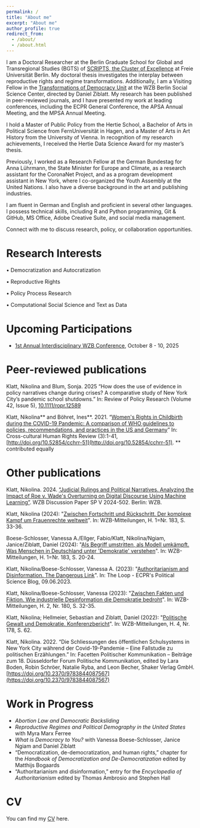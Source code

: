 ```yaml
---
permalink: /
title: "About me"
excerpt: "About me"
author_profile: true
redirect_from: 
  - /about/
  - /about.html
---
```


I am a Doctoral Researcher at the Berlin Graduate School for Global and Transregional Studies (BGTS) of [SCRIPTS, the Cluster of Excellence](https://www.scripts-berlin.eu/index.html) at Freie Universität Berlin. My doctoral thesis investigates the interplay between reproductive rights and regime transformations. Additionally, I am a Visiting Fellow in the [Transformations of Democracy Unit](https://wzb.eu/en/research/dynamics-of-political-systems/transformations-of-democracy) at the WZB Berlin Social Science Center, directed by Daniel Ziblatt. My research has been published in peer-reviewed journals, and I have presented my work at leading conferences, including the ECPR General Conference, the APSA Annual Meeting, and the MPSA Annual Meeting.

I hold a Master of Public Policy from the Hertie School, a Bachelor of Arts in Political Science from FernUniversität in Hagen, and a Master of Arts in Art History from the University of Vienna. In recognition of my research achievements, I received the Hertie Data Science Award for my master’s thesis.

Previously, I worked as a Research Fellow at the German Bundestag for Anna Lührmann, the State Minister for Europe and Climate, as a research assistant for the CoronaNet Project, and as a program development assistant in New York, where I co-organized the Youth Assembly at the United Nations. I also have a diverse background in the art and publishing industries.

I am fluent in German and English and proficient in several other languages. I possess technical skills, including R and Python programming, Git & GitHub, MS Office, Adobe Creative Suite, and social media management.

Connect with me to discuss research, policy, or collaboration opportunities.

Research Interests
======
•	Democratization and Autocratization 

•	Reproductive Rights 

•	Policy Process Research

•	Computational Social Science and Text as Data 

Upcoming Participations
======

- [1st Annual Interdisciplinary WZB Conference](https://www.wzb.eu/en/events/1st-annual-interdisciplinary-wzb-conference), October 8 - 10, 2025 

Peer-reviewed publications
======

Klatt, Nikolina and Blum, Sonja. 2025 “How does the use of evidence in policy narratives change during crises? A comparative study of New York City’s pandemic school shutdowns.” In: Review of Policy Research (Volume 42, Issue 5), [10.1111/ropr.12589](https://doi.org/10.1111/ropr.12589) 

Klatt, Nikolina** and Böhret, Ines**. 2021. “[Women's Rights in Childbirth during the COVID-19 Pandemic: A comparison of WHO guidelines to policies, recommendations, and practices in the US and Germany](files/Klatt_Boehret_2021.pdf)” In: Cross-cultural Human Rights Review (3):1-41, [http://doi.org/10.52854/cchrr-51](http://doi.org/10.52854/cchrr-51).
** contributed equally 


Other publications
======

Klatt, Nikolina. 2024. [“Judicial Rulings and Political Narratives. Analyzing the Impact of Roe v. Wade's Overturning on Digital Discourse Using Machine Learning”](https://www.google.com/url?sa=t&source=web&rct=j&opi=89978449&url=https://bibliothek.wzb.eu/pdf/2024/v24-502.pdf&ved=2ahUKEwjAk-a8zYaLAxWE3QIHHYMpFz0QFnoECBIQAQ&usg=AOvVaw3U0xCqSv_gYkZBTFwqmRc-). WZB Discussion Paper SP V 2024-502. Berlin: WZB.

Klatt, Nikolina (2024): "[Zwischen Fortschritt und Rückschritt. Der komplexe Kampf um Frauenrechte weltweit](https://bibliothek.wzb.eu/artikel/2024/f-26070.pdf)". In: WZB-Mitteilungen, H. 1=Nr. 183, S. 33-36.

Boese-Schlosser, Vanessa A./Ellger, Fabio/Klatt, Nikolina/Ngiam, Janice/Ziblatt, Daniel (2024): "[Als Begriff umstritten, als Modell umkämpft. Was Menschen in Deutschland unter 'Demokratie' verstehen](https://bibliothek.wzb.eu/artikel/2024/f-26067.pdf)". In: WZB-Mitteilungen, H. 1=Nr. 183, S. 20-24.

Klatt, Nikolina/Boese-Schlosser, Vanessa A. (2023): "[Authoritarianism and Disinformation. The Dangerous Link](https://theloop.ecpr.eu/disinformation-in-autocratic-governance/)". In: The Loop - ECPR's Political Science Blog, 09.06.2023.

Klatt, Nikolina/Boese-Schlosser, Vanessa (2023): "[Zwischen Fakten und Fiktion. Wie industrielle Desinformation die Demokratie bedroht](https://bibliothek.wzb.eu/artikel/2023/f-25570.pdf)". In: WZB-Mitteilungen, H. 2, Nr. 180, S. 32-35.

Klatt, Nikolina; Hellmeier, Sebastian and Ziblatt, Daniel (2022): "[Politische Gewalt und Demokratie. Konferenzbericht](files/Klatt_Hellmeier_Ziblatt_2022.pdf)". In: WZB-Mitteilungen, H. 4, Nr. 178, S. 62.

Klatt, Nikolina. 2022. “Die Schliessungen des öffentlichen Schulsystems in New York City während der Covid-19-Pandemie – Eine Fallstudie zu politischen Erzählungen.” In: Facetten Politischer Kommunikation – Beiträge zum 18. Düsseldorfer Forum Politische Kommunikation, edited by Lara Boden, Robin Schröer, Natalie Ryba, and Leon Becher, Shaker Verlag GmbH. [https://doi.org/10.2370/9783844087567](https://doi.org/10.2370/9783844087567)


Work in Progress
======
- _Abortion Law and Democratic Backsliding_
- _Reproductive Regimes and Political Demography in the United States_ with Myra Marx Ferree
- _What is Democracy to You?_ with Vanessa Boese-Schlosser, Janice Ngiam and Daniel Ziblatt
- “Democratization, de-democratization, and human rights,” chapter for the _Handbook of Democratization and De-Democratization_ edited by Matthijs Bogaards
- “Authoritarianism and disinformation,” entry for the _Encyclopedia of Authoritarianism_ edited by Thomas Ambrosio and Stephen Hall 

CV
======

You can find my [CV](files/CV_Klatt_Nikolina.pdf) here. 
